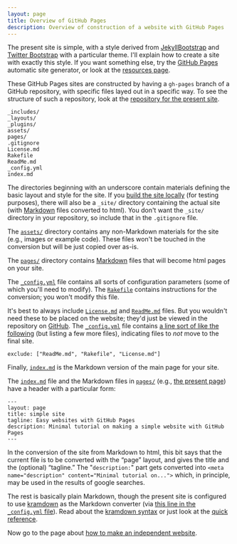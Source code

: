 ```yaml
---
layout: page
title: Overview of GitHub Pages
description: Overview of construction of a website with GitHub Pages
---
```


The present site is simple, with a style derived from
[JekyllBootstrap](http://jekyllbootstrap.com/) and
[Twitter Bootstrap](http://getbootstrap.com) with a particular
theme. I'll explain how to create a site with exactly this style. If
you want something else, try the
[GitHub Pages](http://pages.github.com) automatic site generator, or
look at the [resources page](pages/resources.html).

These GitHub Pages sites are constructed by having a `gh-pages` branch
of a GitHub repository, with specific files layed out in a specific
way. To see the structure of such a repository, look at the
[repository for the present site](http://github.com/kbroman/simple_site).

    _includes/
    _layouts/
    _plugins/
    assets/
    pages/
    .gitignore
    License.md
    Rakefile
    ReadMe.md
    _config.yml
    index.md

The directories beginning with an underscore contain materials
defining the basic layout and style for the site. If you
[build the site locally](pages/local_test.html) (for testing
purposes), there will also be a `_site/` directory containing the
actual site (with
[Markdown](https://daringfireball.net/projects/markdown/) files
converted to html). You don't want the `_site/` directory in your
repository, so include that in the `.gitignore` file.

The
[`assets/`](https://github.com/kbroman/simple_site/tree/gh-pages/assets)
directory contains any non-Markdown materials for the site (e.g.,
images or example code). These files won't be touched in the
conversion but will be just copied over as-is.

The
[`pages/`](https://github.com/kbroman/simple_site/tree/gh-pages/pages)
directory contains
[Markdown](https://daringfireball.net/projects/markdown/) files that
will become html pages on your site.

The
[`_config.yml`](https://github.com/kbroman/simple_site/blob/gh-pages/_config.yml)
file contains all sorts of configuration parameters (some of which
you'll need to modify). The [`Rakefile`](https://github.com/kbroman/simple_site/blob/gh-pages/Rakefile) contains instructions for
the conversion; you won't modify this file.

It's best to always include
[`License.md`](https://github.com/kbroman/simple_site/tree/gh-pages/License.md)
and
[`ReadMe.md`](https://github.com/kbroman/simple_site/tree/gh-pages/ReadMe.md)
files. But you wouldn't need these to be placed on the website; they'd
just be viewed in the repository on [GitHub](http://github.com). The
[`_config.yml`](https://github.com/kbroman/simple_site/tree/gh-pages/_config.yml)
file contains
[a line sort of like the following](https://github.com/kbroman/simple_site/blob/gh-pages/_config.yml#L5)
(but listing a few more files), indicating files to _not_ move to the
final site.

    exclude: ["ReadMe.md", "Rakefile", "License.md"]

Finally,
[`index.md`](https://raw.githubusercontent.com/kbroman/simple_site/gh-pages/index.md)
is the Markdown version of the main page for your site.

The
[`index.md`](https://raw.githubusercontent.com/kbroman/simple_site/gh-pages/index.md)
file and the Markdown files in
[`pages/`](https://github.com/kbroman/simple_site/blob/gh-pages/pages)
(e.g.,
[the present page](https://raw.githubusercontent.com/kbroman/simple_site/gh-pages/pages/overview.md))
have a header with a particular form:

    ---
    layout: page
    title: simple site
    tagline: Easy websites with GitHub Pages
    description: Minimal tutorial on making a simple website with GitHub Pages
    ---

In the conversion of the site from Markdown to html, this bit says
that the current file is to be converted with the &ldquo;page&rdquo;
layout, and gives the title and the (optional) &ldquo;tagline.&rdquo;
The "`description:`" part gets converted into
`<meta name="description" content="Minimal tutorial on...">`
which, in principle, may be used in the results of google searches.

The rest is basically plain Markdown, though the present site is
configured to use [kramdown](http://kramdown.gettalong.org/) as the
Markdown converter (via
[this line in the `_config.yml` file](https://github.com/kbroman/simple_site/blob/gh-pages/_config.yml#L23)).
Read about the [kramdown syntax](http://kramdown.gettalong.org/syntax.html)
or just look at the
[quick reference](http://kramdown.gettalong.org/quickref.html).

Now go to the page about [how to make an independent website](independent_site.html).
